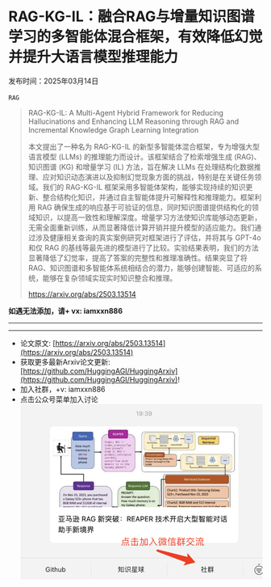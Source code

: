 # RAG-KG-IL：融合RAG与增量知识图谱学习的多智能体混合框架，有效降低幻觉并提升大语言模型推理能力
发布时间：2025年03月14日

`RAG`
> RAG-KG-IL: A Multi-Agent Hybrid Framework for Reducing Hallucinations and Enhancing LLM Reasoning through RAG and Incremental Knowledge Graph Learning Integration
>
> 本文提出了一种名为 RAG-KG-IL 的新型多智能体混合框架，专为增强大型语言模型 (LLMs) 的推理能力而设计。该框架结合了检索增强生成 (RAG)、知识图谱 (KG) 和增量学习 (IL) 方法，旨在解决 LLMs 在处理结构化数据推理、应对知识动态演进以及抑制幻觉现象方面的挑战，特别是在关键任务领域。我们的 RAG-KG-IL 框架采用多智能体架构，能够实现持续的知识更新、整合结构化知识，并通过自主智能体提升可解释性和推理能力。框架利用 RAG 确保生成的响应基于可验证的信息，同时知识图谱提供结构化的领域知识，以提高一致性和理解深度。增量学习方法使知识库能够动态更新，无需全面重新训练，从而显著降低计算开销并提升模型的适应能力。我们通过涉及健康相关查询的真实案例研究对框架进行了评估，并将其与 GPT-4o 和仅 RAG 的基线等最先进的模型进行了比较。实验结果表明，我们的方法显著降低了幻觉率，提高了答案的完整性和推理准确性。结果突显了将 RAG、知识图谱和多智能体系统相结合的潜力，能够创建智能、可适应的系统，能够在复杂领域实现实时知识整合和推理。
>
> https://arxiv.org/abs/2503.13514

**如遇无法添加，请+ vx: iamxxn886**
<hr />


<hr />

- 论文原文: [https://arxiv.org/abs/2503.13514](https://arxiv.org/abs/2503.13514)
- 获取更多最新Arxiv论文更新: [https://github.com/HuggingAGI/HuggingArxiv](https://github.com/HuggingAGI/HuggingArxiv)!
- 加入社群，+v: iamxxn886
- 点击公众号菜单加入讨论
![](https://raw.githubusercontent.com/HuggingAGI/wx_assets/main/2024/07/31/1722434818326-94339e92-22f1-4472-9d27-fed232f70b5d.jpeg)